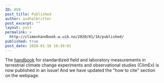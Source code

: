```yaml
---
ID: 859
post_title: Published
author: audhalbritter
post_excerpt: ""
layout: post
permalink: >
  http://climexhandbook.w.uib.no/2020/01/16/published/
published: true
post_date: 2020-01-16 10:39:01
---
```

<p class="citation__title">The <a href="https://besjournals.onlinelibrary.wiley.com/doi/full/10.1111/2041-210X.13331">handbook</a> for standardized field and laboratory measurements in terrestrial climate change experiments and observational studies (ClimEx) is now published in an issue! And we have updated the "how to cite" section on the webpage.</p>
&nbsp;
